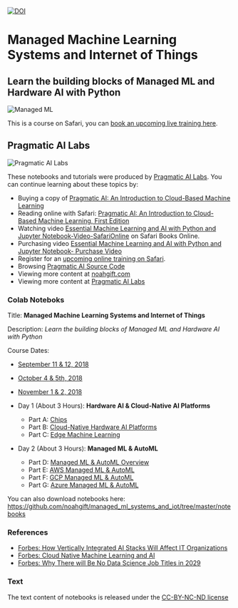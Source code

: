 [![DOI](https://zenodo.org/badge/142620918.svg)](https://zenodo.org/badge/latestdoi/142620918)
# Managed Machine Learning Systems and Internet of Things
## Learn the building blocks of Managed ML and Hardware AI with Python

![Managed ML](https://user-images.githubusercontent.com/58792/45260894-08e67a00-b3a8-11e8-941f-e539cb10f8e1.jpg)

This is a course on Safari, you can [book an upcoming live training here](https://www.safaribooksonline.com/search/?query=noah%20gift).

## Pragmatic AI Labs
![Pragmatic AI Labs](https://paiml.com/images/logo_with_slogan_white_background.png)

These notebooks and tutorials were produced by [Pragmatic AI Labs](https://paiml.com/).  You can continue learning about these topics by:

*   Buying a copy of [Pragmatic AI: An Introduction to Cloud-Based Machine Learning](http://www.informit.com/store/pragmatic-ai-an-introduction-to-cloud-based-machine-9780134863863)
*   Reading online with Safari:  [Pragmatic AI: An Introduction to Cloud-Based Machine Learning, First Edition](https://www.safaribooksonline.com/library/view/pragmatic-ai-an/9780134863924/)
*  Watching video [Essential Machine Learning and AI with Python and Jupyter Notebook-Video-SafariOnline](https://www.safaribooksonline.com/videos/essential-machine-learning/9780135261118) on Safari Books Online.
* Purchasing video [Essential Machine Learning and AI with Python and Jupyter Notebook- Purchase Video](http://www.informit.com/store/essential-machine-learning-and-ai-with-python-and-jupyter-9780135261095)
*   Register for an [upcoming online training on Safari](https://www.safaribooksonline.com/search/?query=noah%20gift).
*   Browsing [Pragmatic AI Source Code](https://github.com/noahgift/pragmaticai)
*   Viewing more content at [noahgift.com](https://noahgift.com/)
*   Viewing more content at [Pragmatic AI Labs](https://paiml.com/)

### Colab Noteboks

Title:  **Managed Machine Learning Systems and Internet of Things**

Description:  *Learn the building blocks of Managed ML and Hardware AI with Python*

Course Dates:

* [September 11 & 12, 2018](https://www.safaribooksonline.com/live-training/courses/managed-machine-learning-systems-and-internet-of-things/0636920208303/)
* [October 4 & 5th, 2018](https://www.safaribooksonline.com/live-training/courses/managed-machine-learning-systems-and-internet-of-things/0636920216605/)
* [November 1 & 2, 2018](https://www.safaribooksonline.com/live-training/courses/managed-machine-learning-systems-and-internet-of-things/0636920216667/)

* Day 1 (About 3 Hours):  **Hardware AI & Cloud-Native AI Platforms**

  - Part A:  [Chips](https://github.com/noahgift/managed_ml_systems_and_iot/blob/master/PROD_Chips.ipynb)
  - Part B:  [Cloud-Native Hardware AI Platforms](https://github.com/noahgift/managed_ml_systems_and_iot/blob/master/PROD_cloud_native_hardware_ai_platform.ipynb)
  - Part C:  [Edge Machine Learning](https://github.com/noahgift/managed_ml_systems_and_iot/blob/master/PROD_Edge_Machine_Learning.ipynb)

* Day 2 (About 3 Hours):  **Managed ML & AutoML**

  - Part D: [Managed ML & AutoML Overview](https://github.com/noahgift/managed_ml_systems_and_iot/blob/master/PROD_Overview_managed_ml_automl.ipynb)
  - Part E: [AWS Managed ML & AutoML](https://github.com/noahgift/managed_ml_systems_and_iot/blob/master/PROD_AWS_managed_ml_automl.ipynb)
  - Part F: [GCP Managed ML & AutoML](https://github.com/noahgift/managed_ml_systems_and_iot/blob/master/PROD_GCP_managed_ml_automl.ipynb)
  - Part G: [Azure Managed ML & AutoML](https://github.com/noahgift/managed_ml_systems_and_iot/blob/master/PROD_AZURE_managed_ml_automl.ipynb)

You can also download notebooks here:  https://github.com/noahgift/managed_ml_systems_and_iot/tree/master/notebooks

### References

* [Forbes: How Vertically Integrated AI Stacks Will Affect IT Organizations](https://www.forbes.com/sites/forbestechcouncil/2018/11/02/how-vertically-integrated-ai-stacks-will-affect-it-organizations/#7a2f6f691713)
* [Forbes:  Cloud Native Machine Learning and AI](https://www.forbes.com/sites/forbestechcouncil/2018/07/05/cloud-native-machine-learning-and-ai/#34c136ab5397)
* [Forbes: Why There will Be No Data Science Job Titles in 2029](https://www.forbes.com/sites/forbestechcouncil/2019/02/04/why-there-will-be-no-data-science-job-titles-by-2029/#6cd8ed793a8f)

### Text
The text content of notebooks is released under the [CC-BY-NC-ND license](https://github.com/noahgift/managed_ml_systems_and_iot/blob/master/license.md)
